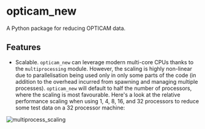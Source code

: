 # opticam_new
A Python package for reducing OPTICAM data.

## Features
- Scalable. `opticam_new` can leverage modern multi-core CPUs thanks to the `multiprocessing` module. However, the scaling is highly non-linear due to parallelisation being used only in only some parts of the code (in addition to the overhead incurred from spawning and managing multiple processes). `opticam_new` will default to half the number of processors, where the scaling is most favourable. Here's a look at the relative performance scaling when using 1, 4, 8, 16, and 32 processors to reduce some test data on a 32 processor machine:

![multiprocess_scaling](https://github.com/zairving/opticam_new/assets/121759971/8b71e6f5-9bea-4ce6-888e-0c4469fc3fc8)
